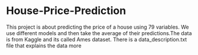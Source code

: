 # House-Price-Prediction

This project is about predicting the price of a house using 79 variables. We use different models and then take the average of their predictions.The data is from Kaggle and its called Ames dataset. There is a data_description.txt file that explains the data more
